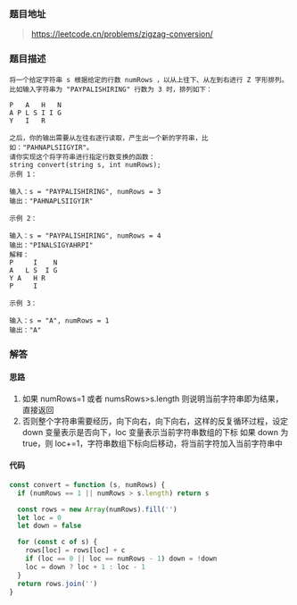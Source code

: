 ### 题目地址
> https://leetcode.cn/problems/zigzag-conversion/

### 题目描述

```
将一个给定字符串 s 根据给定的行数 numRows ，以从上往下、从左到右进行 Z 字形排列。
比如输入字符串为 "PAYPALISHIRING" 行数为 3 时，排列如下：

P   A   H   N
A P L S I I G
Y   I   R

之后，你的输出需要从左往右逐行读取，产生出一个新的字符串，比如："PAHNAPLSIIGYIR"。
请你实现这个将字符串进行指定行数变换的函数：
string convert(string s, int numRows);
示例 1：

输入：s = "PAYPALISHIRING", numRows = 3
输出："PAHNAPLSIIGYIR"

示例 2：

输入：s = "PAYPALISHIRING", numRows = 4
输出："PINALSIGYAHRPI"
解释：
P     I    N
A   L S  I G
Y A   H R
P     I

示例 3：

输入：s = "A", numRows = 1
输出："A"
```

### 解答
#### 思路

1. 如果 numRows=1 或者 numsRows>s.length 则说明当前字符串即为结果，直接返回
2. 否则整个字符串需要经历，向下向右，向下向右，这样的反复循环过程，设定 down 变量表示是否向下，loc 变量表示当前字符串数组的下标
   如果 down 为 true，则 loc+=1，字符串数组下标向后移动，将当前字符加入当前字符串中
#### 代码
```javascript
const convert = function (s, numRows) {
  if (numRows == 1 || numRows > s.length) return s

  const rows = new Array(numRows).fill('')
  let loc = 0
  let down = false

  for (const c of s) {
    rows[loc] = rows[loc] + c
    if (loc == 0 || loc == numRows - 1) down = !down
    loc = down ? loc + 1 : loc - 1
  }
  return rows.join('')
}
```
